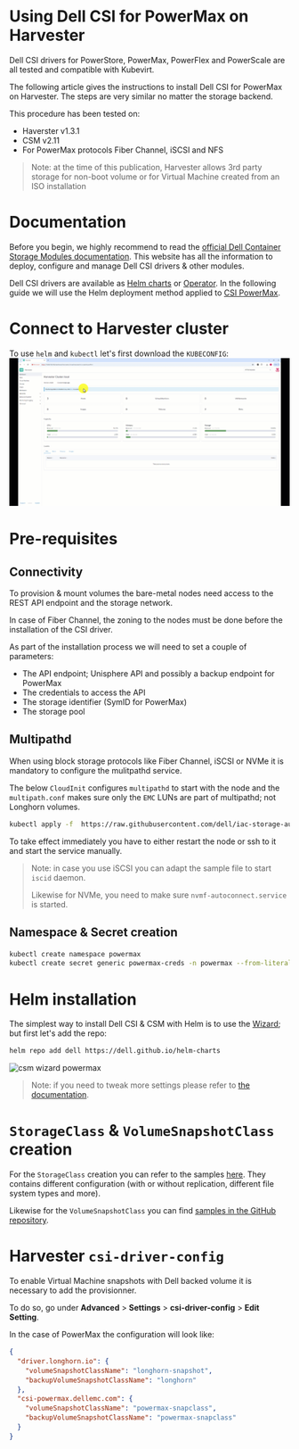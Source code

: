 # Using Dell CSI for PowerMax on Harvester

Dell CSI drivers for PowerStore, PowerMax, PowerFlex and PowerScale
are all tested and compatible with Kubevirt.

The following article gives the instructions to install Dell CSI
for PowerMax on Harvester.
The steps are very similar no matter the storage backend.

This procedure has been tested on:

* Haverster v1.3.1
* CSM v2.11
* For PowerMax protocols Fiber Channel, iSCSI and NFS

> Note: at the time of this publication, Harvester allows 3rd party storage
> for non-boot volume or for Virtual Machine created from an ISO installation

# Documentation

Before you begin, we highly recommend to read the
[official Dell Container Storage Modules documentation](https://dell.github.io/csm-docs/docs/).
This website has all the information to deploy, configure and manage
Dell CSI drivers & other modules.

Dell CSI drivers are available as [Helm charts](https://github.com/dell/helm-charts)
or [Operator](https://operatorhub.io/).
In the following guide we will use the Helm deployment method
applied to [CSI PowerMax](https://dell.github.io/csm-docs/docs/deployment/helm/drivers/installation/powermax/).

# Connect to Harvester cluster
To use `helm` and `kubectl` let's first download the `KUBECONFIG`:
![harvester download kubeconfig](harvester-get-kubeconfig.gif)

# Pre-requisites

## Connectivity

To provision & mount volumes the bare-metal nodes need access to
the REST API endpoint and the storage network.

In case of Fiber Channel, the zoning to the nodes must be done
before the installation of the CSI driver.

As part of the installation process we will need to set a
couple of parameters:
* The API endpoint; Unisphere API and possibly a backup endpoint for PowerMax
* The credentials to access the API
* The storage identifier (SymID for PowerMax)
* The storage pool

## Multipathd
When using block storage protocols like Fiber Channel, iSCSI or NVMe
it is mandatory to configure the mulitpathd service.

The below `CloudInit` configures `multipathd` to start with the node
and the `multipath.conf` makes sure only the `EMC` LUNs are part of multipathd;
not Longhorn volumes.

```bash
kubectl apply -f  https://raw.githubusercontent.com/dell/iac-storage-automation/main/kubernetes/harvester/multipathd-harvester.yaml
```

To take effect immediately you have to either restart the node or
ssh to it and start the service manually.

>Note: in case you use iSCSI you can adapt the sample file to start `iscid` daemon.
>
>Likewise for NVMe, you need to make sure `nvmf-autoconnect.service` is started.

## Namespace & Secret creation

```bash
kubectl create namespace powermax
kubectl create secret generic powermax-creds -n powermax --from-literal=username=unisphere_user --from-literal=password=your_password
```

# Helm installation
The simplest way to install Dell CSI & CSM with Helm is to use
the [Wizard](https://dell.github.io/csm-docs/docs/deployment/csminstallationwizard/src/index.html);
but first let's add the repo:

```bash
helm repo add dell https://dell.github.io/helm-charts
```

![csm wizard powermax](csm-wizard.gif)

>Note: if you need to tweak more settings please refer to
>[the documentation]().

# `StorageClass` & `VolumeSnapshotClass` creation

For the `StorageClass` creation you can refer to the samples
[here](https://github.com/dell/csi-powermax/tree/main/samples/storageclass).
They contains different configuration (with or without replication, different
file system types and more).

Likewise for the `VolumeSnapshotClass` you can find [samples in the
GitHub repository](https://github.com/dell/csi-powermax/tree/main/samples/volumesnapshotclass).

# Harvester `csi-driver-config`

To enable Virtual Machine snapshots with Dell backed volume it
is necessary to add the provisionner.

To do so, go under __Advanced__ > __Settings__ > __csi-driver-config__ > __Edit Setting__.

In the case of PowerMax the configuration will look like:

```json
{
  "driver.longhorn.io": {
    "volumeSnapshotClassName": "longhorn-snapshot",
    "backupVolumeSnapshotClassName": "longhorn"
  },
  "csi-powermax.dellemc.com": {
    "volumeSnapshotClassName": "powermax-snapclass",
    "backupVolumeSnapshotClassName": "powermax-snapclass"
  }
}
```
